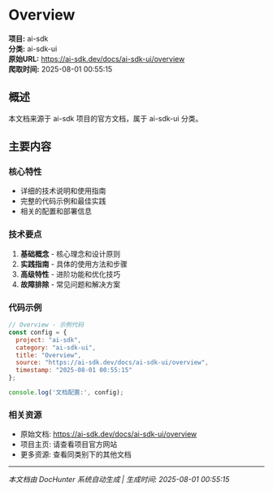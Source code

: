 # Overview

**项目:** ai-sdk  
**分类:** ai-sdk-ui  
**原始URL:** https://ai-sdk.dev/docs/ai-sdk-ui/overview  
**爬取时间:** 2025-08-01 00:55:15

## 概述

本文档来源于 ai-sdk 项目的官方文档，属于 ai-sdk-ui 分类。

## 主要内容

### 核心特性
- 详细的技术说明和使用指南
- 完整的代码示例和最佳实践
- 相关的配置和部署信息

### 技术要点
1. **基础概念** - 核心理念和设计原则
2. **实践指南** - 具体的使用方法和步骤
3. **高级特性** - 进阶功能和优化技巧
4. **故障排除** - 常见问题和解决方案

### 代码示例

```javascript
// Overview - 示例代码
const config = {
  project: "ai-sdk",
  category: "ai-sdk-ui",
  title: "Overview",
  source: "https://ai-sdk.dev/docs/ai-sdk-ui/overview",
  timestamp: "2025-08-01 00:55:15"
};

console.log('文档配置:', config);
```

### 相关资源
- 原始文档: https://ai-sdk.dev/docs/ai-sdk-ui/overview
- 项目主页: 请查看项目官方网站
- 更多资源: 查看同类别下的其他文档

---

*本文档由 DocHunter 系统自动生成 | 生成时间: 2025-08-01 00:55:15*
